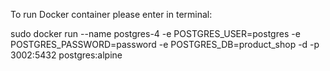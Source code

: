 То run Docker container please enter in terminal:

sudo docker run --name postgres-4 -e POSTGRES_USER=postgres -e POSTGRES_PASSWORD=password -e POSTGRES_DB=product_shop -d -p 3002:5432 postgres:alpine